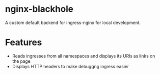 # nginx-blackhole
A custom default backend for ingress-nginx for local development.

# Features

* Reads ingresses from all namespaces and displays its URIs as links on the page
* Displays HTTP headers to make debuggng ingress easier

